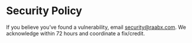 # Security Policy
If you believe you’ve found a vulnerability, email security@raabx.com.
We acknowledge within 72 hours and coordinate a fix/credit.

